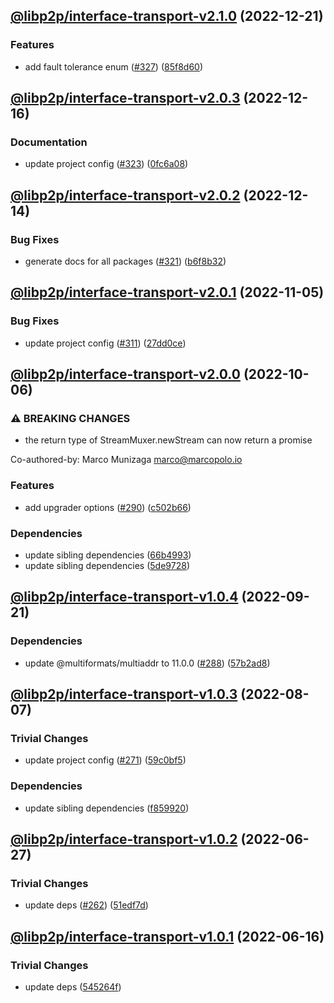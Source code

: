## [@libp2p/interface-transport-v2.1.0](https://github.com/libp2p/js-libp2p-interfaces/compare/@libp2p/interface-transport-v2.0.3...@libp2p/interface-transport-v2.1.0) (2022-12-21)


### Features

* add fault tolerance enum ([#327](https://github.com/libp2p/js-libp2p-interfaces/issues/327)) ([85f8d60](https://github.com/libp2p/js-libp2p-interfaces/commit/85f8d60b147e1f0af61179137fbcdab500933e70))

## [@libp2p/interface-transport-v2.0.3](https://github.com/libp2p/js-libp2p-interfaces/compare/@libp2p/interface-transport-v2.0.2...@libp2p/interface-transport-v2.0.3) (2022-12-16)


### Documentation

* update project config ([#323](https://github.com/libp2p/js-libp2p-interfaces/issues/323)) ([0fc6a08](https://github.com/libp2p/js-libp2p-interfaces/commit/0fc6a08e9cdcefe361fe325281a3a2a03759ff59))

## [@libp2p/interface-transport-v2.0.2](https://github.com/libp2p/js-libp2p-interfaces/compare/@libp2p/interface-transport-v2.0.1...@libp2p/interface-transport-v2.0.2) (2022-12-14)


### Bug Fixes

* generate docs for all packages ([#321](https://github.com/libp2p/js-libp2p-interfaces/issues/321)) ([b6f8b32](https://github.com/libp2p/js-libp2p-interfaces/commit/b6f8b32a920c15a28fe021e6050e31aaae89d518))

## [@libp2p/interface-transport-v2.0.1](https://github.com/libp2p/js-libp2p-interfaces/compare/@libp2p/interface-transport-v2.0.0...@libp2p/interface-transport-v2.0.1) (2022-11-05)


### Bug Fixes

* update project config ([#311](https://github.com/libp2p/js-libp2p-interfaces/issues/311)) ([27dd0ce](https://github.com/libp2p/js-libp2p-interfaces/commit/27dd0ce3c249892ac69cbb24ddaf0b9f32385e37))

## [@libp2p/interface-transport-v2.0.0](https://github.com/libp2p/js-libp2p-interfaces/compare/@libp2p/interface-transport-v1.0.4...@libp2p/interface-transport-v2.0.0) (2022-10-06)


### ⚠ BREAKING CHANGES

* the return type of StreamMuxer.newStream can now return a promise

Co-authored-by: Marco Munizaga <marco@marcopolo.io>

### Features

* add upgrader options ([#290](https://github.com/libp2p/js-libp2p-interfaces/issues/290)) ([c502b66](https://github.com/libp2p/js-libp2p-interfaces/commit/c502b66d87020eb8e2768c49be17392c55503f69))


### Dependencies

* update sibling dependencies ([66b4993](https://github.com/libp2p/js-libp2p-interfaces/commit/66b49938a09eeb12bf8ec8d78938d5cffd6ec134))
* update sibling dependencies ([5de9728](https://github.com/libp2p/js-libp2p-interfaces/commit/5de97284827de6c63182b704c1be12c5f8cf7af5))

## [@libp2p/interface-transport-v1.0.4](https://github.com/libp2p/js-libp2p-interfaces/compare/@libp2p/interface-transport-v1.0.3...@libp2p/interface-transport-v1.0.4) (2022-09-21)


### Dependencies

* update @multiformats/multiaddr to 11.0.0 ([#288](https://github.com/libp2p/js-libp2p-interfaces/issues/288)) ([57b2ad8](https://github.com/libp2p/js-libp2p-interfaces/commit/57b2ad88edfc7807311143791bc49270b1a81eaf))

## [@libp2p/interface-transport-v1.0.3](https://github.com/libp2p/js-libp2p-interfaces/compare/@libp2p/interface-transport-v1.0.2...@libp2p/interface-transport-v1.0.3) (2022-08-07)


### Trivial Changes

* update project config ([#271](https://github.com/libp2p/js-libp2p-interfaces/issues/271)) ([59c0bf5](https://github.com/libp2p/js-libp2p-interfaces/commit/59c0bf5e0b05496fca2e4902632b61bb41fad9e9))


### Dependencies

* update sibling dependencies ([f859920](https://github.com/libp2p/js-libp2p-interfaces/commit/f859920423587ae797ac90ccaa3af8bdf60ae549))

## [@libp2p/interface-transport-v1.0.2](https://github.com/libp2p/js-libp2p-interfaces/compare/@libp2p/interface-transport-v1.0.1...@libp2p/interface-transport-v1.0.2) (2022-06-27)


### Trivial Changes

* update deps ([#262](https://github.com/libp2p/js-libp2p-interfaces/issues/262)) ([51edf7d](https://github.com/libp2p/js-libp2p-interfaces/commit/51edf7d9b3765a6f75c915b1483ea345d0133a41))

## [@libp2p/interface-transport-v1.0.1](https://github.com/libp2p/js-libp2p-interfaces/compare/@libp2p/interface-transport-v1.0.0...@libp2p/interface-transport-v1.0.1) (2022-06-16)


### Trivial Changes

* update deps ([545264f](https://github.com/libp2p/js-libp2p-interfaces/commit/545264f87a58394d2a7da77e93f3a596e889238f))
